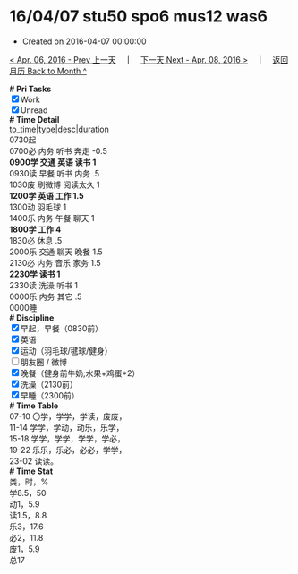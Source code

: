 # 16/04/07 stu50 spo6 mus12 was6

- Created on 2016-04-07 00:00:00

[< Apr. 06, 2016 - Prev 上一天](_archived/lifelogs/2016/04/d06.md) &nbsp; &nbsp; | &nbsp; &nbsp; [下一天 Next - Apr. 08, 2016 >](_archived/lifelogs/2016/04/d08.md) &nbsp; &nbsp; |  &nbsp; &nbsp; [返回月历 Back to Month ^](_archived/lifelogs/2016/04/index.md)
<br/><div><b># Pri Tasks</b></div><div><input checked="true" type="checkbox"/>Work</div><div><input checked="true" type="checkbox"/>Unread</div><div><b># Time Detail</b></div><div><u>to_time|type|desc|duration</u></div><div>0730起</div><div>0700必 内务 听书 奔走 -0.5</div><div><b>0900学 交通 英语 读书 1</b></div><div>0930读 早餐 听书 内务 .5</div><div>1030废 刷微博 阅读太久 1</div><div><b>1200学 英语 工作 1.5</b></div><div>1300动 羽毛球 1</div><div>1400乐 内务 午餐 聊天 1</div><div><b>1800学 工作 4</b></div><div>1830必 休息 .5</div><div>2000乐 交通 聊天 晚餐 1.5</div><div>2130必 内务 音乐 家务 1.5</div><div><b>2230学 读书 1</b></div><div>2330读 洗澡 听书 1</div><div>0000乐 内务 其它 .5</div><div>0000睡</div><div><b># Discipline</b></div><div><input checked="true" type="checkbox"/>早起，早餐（0830前）</div><div><input checked="true" type="checkbox"/>英语</div><div><input checked="true" type="checkbox"/>运动（羽毛球/毽球/健身）</div><div><input type="checkbox"/>朋友圈 / 微博</div><div><input checked="true" type="checkbox"/>晚餐（健身前牛奶;水果+鸡蛋*2）</div><div><input checked="true" type="checkbox"/>洗澡（2130前）</div><div><input checked="true" type="checkbox"/>早睡（2300前）</div><div><b># Time Table</b></div><div>07-10 〇学，学学，学读，废废，</div><div>11-14 学学，学动，动乐，乐学，</div><div>15-18 学学，学学，学学，学必，</div><div>19-22 乐乐，乐必，必必，学学，</div><div>23-02 读读。</div><div><b># Time Stat</b></div><div>类，时，%</div><div>学8.5，50</div><div>动1，5.9</div><div>读1.5，8.8</div><div>乐3，17.6</div><div>必2，11.8</div><div>废1，5.9</div><div>总17</div>
